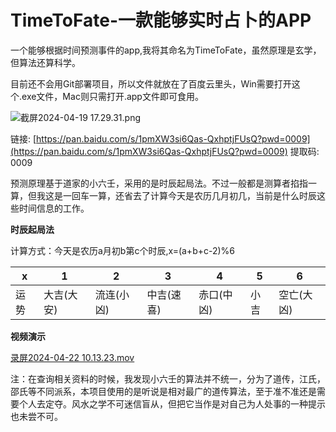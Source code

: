 # TimeToFate-一款能够实时占卜的APP

一个能够根据时间预测事件的app,我将其命名为TimeToFate，虽然原理是玄学，但算法还算科学。

目前还不会用Git部署项目，所以文件就放在了百度云里头，Win需要打开这个.exe文件，Mac则只需打开.app文件即可食用。

![截屏2024-04-19 17.29.31.png](TimeToFate-%E4%B8%80%E6%AC%BE%E8%83%BD%E5%A4%9F%E5%AE%9E%E6%97%B6%E5%8D%A0%E5%8D%9C%E7%9A%84APP%2090d0a99a37da40baa4156fe5a75853f9/%25E6%2588%25AA%25E5%25B1%258F2024-04-19_17.29.31.png)

链接: [https://pan.baidu.com/s/1pmXW3si6Qas-QxhptjFUsQ?pwd=0009](https://pan.baidu.com/s/1pmXW3si6Qas-QxhptjFUsQ?pwd=0009) 提取码: 0009

预测原理基于道家的小六壬，采用的是时辰起局法。不过一般都是测算者掐指一算，但我这是一回车一算，还省去了计算今天是农历几月初几，当前是什么时辰这些时间信息的工作。

**时辰起局法**

计算方式：今天是农历a月初b第c个时辰,x=(a+b+c-2)%6

| x | 1 | 2 | 3 | 4 | 5 | 6 |
| --- | --- | --- | --- | --- | --- | --- |
| 运势 | 大吉(大安) | 流连(小凶) | 中吉(速喜) | 赤口(中凶) | 小吉 | 空亡(大凶) |

**视频演示**

[录屏2024-04-22 10.13.23.mov](TimeToFate-%E4%B8%80%E6%AC%BE%E8%83%BD%E5%A4%9F%E5%AE%9E%E6%97%B6%E5%8D%A0%E5%8D%9C%E7%9A%84APP%2090d0a99a37da40baa4156fe5a75853f9/%25E5%25BD%2595%25E5%25B1%258F2024-04-22_10.13.23.mov)

注：在查询相关资料的时候，我发现小六壬的算法并不统一，分为了道传，江氏，邵氏等不同派系，本项目使用的是听说是相对最广的道传算法，至于准不准还是需要个人去定夺。风水之学不可迷信盲从，但把它当作是对自己为人处事的一种提示也未尝不可。
